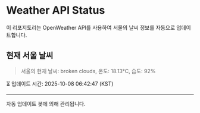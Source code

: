 
# Weather API Status

이 리포지토리는 OpenWeather API를 사용하여 서울의 날씨 정보를 자동으로 업데이트합니다.

## 현재 서울 날씨
> 서울의 현재 날씨: broken clouds, 온도: 18.13°C, 습도: 92%

⏳ 업데이트 시간: 2025-10-08 06:42:47 (KST)

---
자동 업데이트 봇에 의해 관리됩니다.
